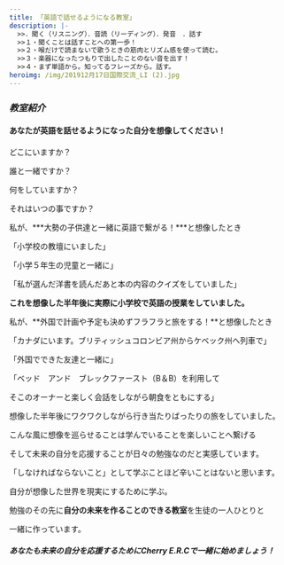 ```yaml
---
title: 「英語で話せるようになる教室」
description: |-
  >>．聞く（リスニング）．音読（リーディング）．発音　．話す
  >>１・聞くことは話すことへの第一歩！
  >>２・喉だけで読まないで歌うときの筋肉とリズム感を使って読む。
  >>３・楽器になったつもりで出したことのない音を出す！
  >>４・まず単語から。知ってるフレーズから。話す。
heroimg: /img/201912月17日国際交流_LI (2).jpg
---
```

### *教室紹介*

#### あなたが英語を話せるようになった自分を想像してください！

どこにいますか？　　

誰と一緒ですか？　　

何をしていますか？

それはいつの事ですか？

私が、***大勢の子供達と一緒に英語で繋がる！***と想像したとき

「小学校の教壇にいました」　

「小学５年生の児童と一緒に」

「私が選んだ洋書を読んだあと本の内容のクイズをしていました」

**これを想像した半年後に実際に小学校で英語の授業をしていました。**

私が、**外国で計画や予定も決めずフラフラと旅をする！**と想像したとき

「カナダにいます。ブリティッシュコロンビア州からケベック州へ列車で」

「外国でできた友達と一緒に」

「ベッド　アンド　ブレックファースト（B＆B）を利用して

そこのオーナーと楽しく会話をしながら朝食をともにする」

想像した半年後にワクワクしながら行き当たりばったりの旅をしていました。

こんな風に想像を巡らせることは学んでいることを楽しいことへ繋げる

そして未来の自分を応援することが日々の勉強なのだと実感しています。

「しなければならないこと」として学ぶことほど辛いことはないと思います。

自分が想像した世界を現実にするために学ぶ。

勉強のその先に**自分の未来を作ることのできる教室**を生徒の一人ひとりと

一緒に作っています。

##### あなたも未来の自分を応援するためにCherry E.R.Cで一緒に始めましょう！
